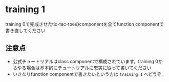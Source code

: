 # training 1

training 0で完成させたtic-tac-toeのcomponentを全てfunction componentで書き直してください

## 注意点

- 公式チュートリアルはclass componentで構成されています。training 0からやる場合は基本的にチュートリアルに忠実に従って書いてください
- いきなりfunction componentで書きたいという方は `training 1` へどうぞ
